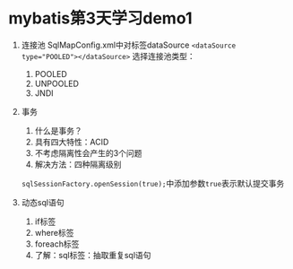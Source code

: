 # mybatis第3天学习demo11. 连接池    SqlMapConfig.xml中对标签dataSource    ```<dataSource type="POOLED"></dataSource>```    选择连接池类型：    1. POOLED      2. UNPOOLED    3. JNDI2. 事务    1. 什么是事务？    2. 具有四大特性：ACID    3. 不考虑隔离性会产生的3个问题    4. 解决方法：四种隔离级别        ```sqlSessionFactory.openSession(true);```中添加参数```true```表示默认提交事务3. 动态sql语句    1. if标签    2. where标签    3. foreach标签    4. 了解：sql标签：抽取重复sql语句